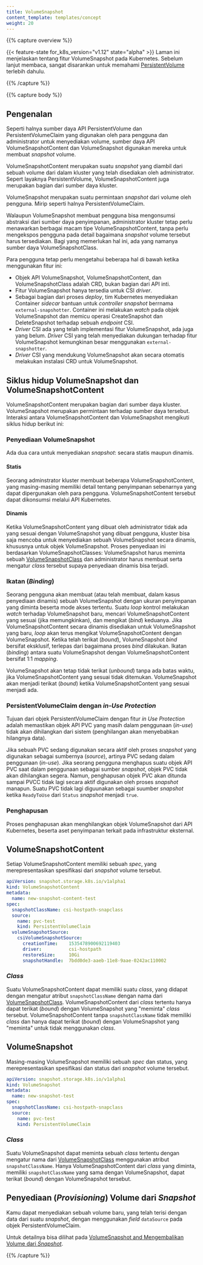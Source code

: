 ```yaml
---
title: VolumeSnapshot
content_template: templates/concept
weight: 20
---
```


{{% capture overview %}}

{{< feature-state for_k8s_version="v1.12" state="alpha" >}}
Laman ini menjelaskan tentang fitur VolumeSnapshot pada Kubernetes. Sebelum lanjut membaca, sangat disarankan untuk memahami [PersistentVolume](/docs/concepts/storage/persistent-volumes/) terlebih dahulu.

{{% /capture %}}


{{% capture body %}}

## Pengenalan

Seperti halnya sumber daya API PersistentVolume dan PersistentVolumeClaim yang digunakan oleh para pengguna dan administrator untuk menyediakan volume, sumber daya API VolumeSnapshotContent dan VolumeSnapshot digunakan mereka untuk membuat _snapshot_ volume.

VolumeSnapshotContent merupakan suatu _snapshot_ yang diambil dari sebuah volume dari dalam kluster yang telah disediakan oleh administrator. Sepert layaknya PersistentVolume, VolumeSnapshotContent juga merupakan bagian dari sumber daya kluster.

VolumeSnapshot merupakan suatu permintaan _snapshot_ dari volume oleh pengguna. Mirip seperti halnya PersistentVolumeClaim.

Walaupun VolumeSnapshot membuat pengguna bisa mengonsumsi abstraksi dari sumber daya penyimpanan, administrator kluster tetap perlu
menawarkan berbagai macam tipe VolumeSnapshotContent, tanpa perlu mengekspos pengguna pada detail bagaimana _snapshot_
volume tersebut harus tersediakan. Bagi yang memerlukan hal ini, ada yang namanya sumber daya VolumeSnapshotClass.

Para pengguna tetap perlu mengetahui beberapa hal di bawah ketika menggunakan fitur ini:

* Objek API VolumeSnapshot, VolumeSnapshotContent, dan VolumeSnapshotClass adalah CRD, bukan bagian dari API inti.
* Fitur VolumeSnapshot hanya tersedia untuk CSI _driver_.
* Sebagai bagian dari proses _deploy_, tim Kubernetes menyediakan Container _sidecar_ bantuan untuk _controller snapshot_ berrnama `external-snapshotter`. Container ini melakukan _watch_ pada objek VolumeSnapshot dan memicu operasi CreateSnapshot dan DeleteSnapshot terhadap sebuah _endpoint_ CSI.
* _Driver_ CSI ada yang telah implementasi fitur VolumeSnapshot, ada juga yang belum. _Driver_ CSI yang telah menyediakan dukungan terhadap fitur VolumeSnapshot kemungkinan besar menggunakan `external-snapshotter`.
* _Driver_ CSI yang mendukung VolumeSnapshot akan secara otomatis melakukan instalasi CRD untuk VolumeSnapshot.

## Siklus hidup VolumeSnapshot dan VolumeSnapshotContent

VolumeSnapshotContent merupakan bagian dari sumber daya kluster. VolumeSnapshot merupakan permintaan terhadap sumber daya tersebut. Interaksi antara VolumeSnapshotContent dan VolumeSnapshot mengikuti siklus hidup berikut ini:

### Penyediaan VolumeSnapshot

Ada dua cara untuk menyediakan _snapshot_: secara statis maupun dinamis.

#### Statis
Seorang adminstrator kluster membuat beberapa VolumeSnapshotContent, yang masing-masing memiliki detail tentang penyimpanan sebenarnya yang dapat dipergunakan oleh para pengguna. VolumeSnapshotContent tersebut dapat dikonsumsi melalui API Kubernetes.

#### Dinamis
Ketika VolumeSnapshotContent yang dibuat oleh administrator tidak ada yang sesuai dengan VolumeSnapshot yang dibuat pengguna, kluster bisa saja
mencoba untuk menyediakan sebuah VolumeSnapshot secara dinamis, khususnya untuk objek VolumeSnapshot.
Proses penyediaan ini berdasarkan VolumeSnapshotClasses: VolumeSnapshot harus meminta sebuah [VolumeSnapshotClass]((/docs/concepts/storage/volume-snapshot-classes/))
dan administrator harus membuat serta mengatur _class_ tersebut supaya penyediaan dinamis bisa terjadi.

### Ikatan (_Binding_)

Seorang pengguna akan membuat (atau telah membuat, dalam kasus penyediaan dinamis) sebuah VolumeSnapshot dengan ukuran penyimpanan yang diminta beserta mode akses tertentu. Suatu _loop_ kontrol melakukan _watch_ terhadap VolumeSnapshot baru, mencari VolumeSnapshotContent yang sesuai (jika memungkinkan), dan mengikat (_bind_) keduanya. Jika VolumeSnapshotContent secara dinamis disediakan untuk VolumeSnapshot yang baru,
_loop_ akan terus mengikat VolumeSnapshotContent dengan VolumeSnapshot. Ketika telah terikat (_bound_), VolumeSnapshot _bind_ bersifat eksklusif, terlepas dari bagaimana proses _bind_ dilakukan. Ikatan (_binding_) antara suatu VolumeSnapshot dengan VolumeSnapshotContent bersifat 1:1 _mapping_.

VolumeSnapshot akan tetap tidak terikat (_unbound_) tanpa ada batas waktu, jika VolumeSnapshotContent yang sesuai tidak ditemukan. VolumeSnapshot akan menjadi terikat (_bound_) ketika VolumeSnapshotContent yang sesuai menjadi ada.

### PersistentVolumeClaim dengan _in-Use Protection_

Tujuan dari objek PersistentVolumeClaim dengan fitur _in Use Protection_ adalah memastikan objek API PVC yang masih dalam penggunaan (_in-use_) tidak akan dihilangkan dari sistem (penghilangan akan menyebabkan hilangnya data).

Jika sebuah PVC sedang digunakan secara aktif oleh proses _snapshot_ yang digunakan sebagai sumbernya (_source_), artinya PVC sedang dalam penggunaan (_in-use_). Jika seorang pengguna menghapus suatu objek API PVC saat dalam penggunaan sebagai sumber _snapshot_, objek PVC tidak akan dihilangkan segera. Namun, penghapusan objek PVC akan ditunda sampai PVCC tidak lagi secara aktif digunakan oleh proses _snapshot_ manapun. Suatu PVC tidak lagi diguunakan sebagai suumber _snapshot_ ketika `ReadyToUse` dari `Status` _snapshot_ menjadi `true`.

### Penghapusan

Proses penghapusan akan menghilangkan objek VolumeSnapshot dari API Kubernetes, beserta aset penyimpanan terkait pada infrastruktur eksternal.

## VolumeSnapshotContent

Setiap VolumeSnapshotContent memiliki sebuah _spec_, yang merepresentasikan spesifikasi dari _snapshot_ volume tersebut.

```yaml
apiVersion: snapshot.storage.k8s.io/v1alpha1
kind: VolumeSnapshotContent
metadata:
  name: new-snapshot-content-test
spec:
  snapshotClassName: csi-hostpath-snapclass
  source:
    name: pvc-test
    kind: PersistentVolumeClaim
  volumeSnapshotSource:
    csiVolumeSnapshotSource:
      creationTime:    1535478900692119403
      driver:          csi-hostpath
      restoreSize:     10Gi
      snapshotHandle:  7bdd0de3-aaeb-11e8-9aae-0242ac110002
```

### _Class_

Suatu VolumeSnapshotContent dapat memiliki suatu _class_, yang didapat dengan mengatur atribut
`snapshotClassName` dengan nama dari [VolumeSnapshotClass](/docs/concepts/storage/volume-snapshot-classes/).
VolumeSnapshotContent dari _class_ tertentu hanya dapat terikat (_bound_) dengan VolumeSnapshot yang
"meminta" _class_ tersebut. VolumeSnapshotContent tanpa `snapshotClassName` tidak memiliki _class_ dan hanya dapat
terikat (_bound_) dengan VolumeSnapshot yang "meminta" untuk tidak menggunakan _class_.

## VolumeSnapshot

Masing-masing VolumeSnapshot memiliki sebuah _spec_ dan status, yang merepresentasikan spesifikasi dan status dari _snapshot_ volume tersebut.

```yaml
apiVersion: snapshot.storage.k8s.io/v1alpha1
kind: VolumeSnapshot
metadata:
  name: new-snapshot-test
spec:
  snapshotClassName: csi-hostpath-snapclass
  source:
    name: pvc-test
    kind: PersistentVolumeClaim
```

### _Class_

Suatu VolumeSnapshot dapat meminta sebuah _class_ tertentu dengan mengatur nama dari
[VolumeSnapshotClass](/docs/concepts/storage/volume-snapshot-classes/)
menggunakan atribut `snapshotClassName`.
Hanya VolumeSnapshotContent dari _class_ yang diminta, memiliki `snapshotClassName` yang sama
dengan VolumeSnapshot, dapat terikat (_bound_) dengan VolumeSnapshot tersebut.

## Penyediaan (_Provisioning_) Volume dari _Snapshot_

Kamu dapat menyediakan sebuah volume baru, yang telah terisi dengan data dari suatu _snapshot_, dengan
menggunakan _field_ `dataSource` pada objek PersistentVolumeClaim.

Untuk detailnya bisa dilihat pada [VolumeSnapshot and Mengembalikan Volume dari _Snapshot_](/docs/concepts/storage/persistent-volumes/#volume-snapshot-and-restore-volume-from-snapshot-support).

{{% /capture %}}
